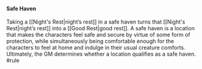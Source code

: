 #### Safe Haven
Taking a [[Night's Rest|night’s rest]] in a safe haven turns that [[Night's Rest|night’s rest]] into a [[Good Rest|good rest]]. A safe haven is a location that makes the characters feel safe and secure by virtue of some form of protection, while simultaneously being comfortable enough for the characters to feel at home and indulge in their usual creature comforts. Ultimately, the GM determines whether a location qualifies as a safe haven.
#rule 